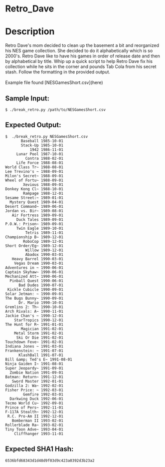 # Retro_Dave

# Description

<p>Retro Dave's mom decided to clean up the basement a bit and reorganized his NES game collection. She decided to do it alphabetically which is so 2000's. Retro Dave like to have his games in order of release date and then by alphabetical by title. Whip up a quick script to help Retro Dave fix his collection while he sits in the corner and pounds Tab Cola from his secret stash. Follow the formatting in the provided output.<br/><br/>
Example file found [NESGamesShort.csv](here)</p>

## Sample Input:

```
$ ./break_retro.py /path/to/NESGamesShort.csv
```
## Expected Output:

```
$  ./break_retro.py NESGamesShort.csv 
       Baseball 1985-10-01
       Stack-Up 1985-10-01
           1942 1986-11-01
     Lunar Pool 1987-10-01
         Contra 1988-02-01
     Life Force 1988-08-01
World Class Tr~ 1988-08-01
Lee Trevino's ~ 1988-09-01
Milon's Secret~ 1988-09-01
Wheel of Fortu~ 1988-09-01
        Xevious 1988-09-01
Donkey Kong Cl~ 1988-10-01
        Rampage 1988-12-01
Sesame Street:~ 1989-01-01
  Mystery Quest 1989-04-01
Desert Command~ 1989-06-01
Jordan vs. Bir~ 1989-08-01
   Air Fortress 1989-09-01
     Duck Tales 1989-09-01
P.O.W.: Prison~ 1989-09-01
     Twin Eagle 1989-10-01
         Tetris 1989-11-01
Championship B~ 1989-12-01
        RoboCop 1989-12-01
Short Order/Eg~ 1989-12-01
         Willow 1989-12-01
         Abadox 1990-03-01
   Heavy Barrel 1990-03-01
    Vegas Dream 1990-03-01
Adventures in ~ 1990-06-01
Captain Skyhaw~ 1990-06-01
Mechanized Att~ 1990-06-01
  Pinball Quest 1990-06-01
      Bad Dudes 1990-07-01
 Kickle Cubicle 1990-09-01
Solar Jetman: ~ 1990-09-01
The Bugs Bunny~ 1990-09-01
      Dr. Mario 1990-10-01
Gremlins 2: Th~ 1990-10-01
Arch Rivals: A~ 1990-11-01
Jackie Chan's ~ 1990-12-01
    StarTropics 1990-12-01
The Hunt for R~ 1991-01-01
       Magician 1991-02-01
    Metal Storm 1991-02-01
     Ski Or Die 1991-02-01
Touchdown Feve~ 1991-02-01
Indiana Jones ~ 1991-03-01
Frankenstein: ~ 1991-07-01
      KlashBall 1991-07-01
Bill &amp; Ted's E~ 1991-08-01
Ninja Gaiden I~ 1991-08-01
Super Jeopardy~ 1991-09-01
  Zombie Nation 1991-09-01
Batman: Return~ 1991-12-01
   Sword Master 1992-01-01
Godzilla 2: Wa~ 1992-02-01
Fisher Price: ~ 1992-03-01
        Gemfire 1992-03-01
  Darkwing Duck 1992-06-01
Tecmo World Cu~ 1992-09-01
Prince of Pers~ 1992-11-01
F-117A Stealth~ 1992-12-01
 R.C. Pro-Am II 1992-12-01
   Bomberman II 1993-02-01
Rollerblade Ra~ 1993-02-01
Tiny Toon Adve~ 1993-04-01
    Cliffhanger 1993-11-01
```
## Expected SHA1 Hash:

```
6536bfd68343d1d48d9f03d9c423a0392d3b23a2
```
